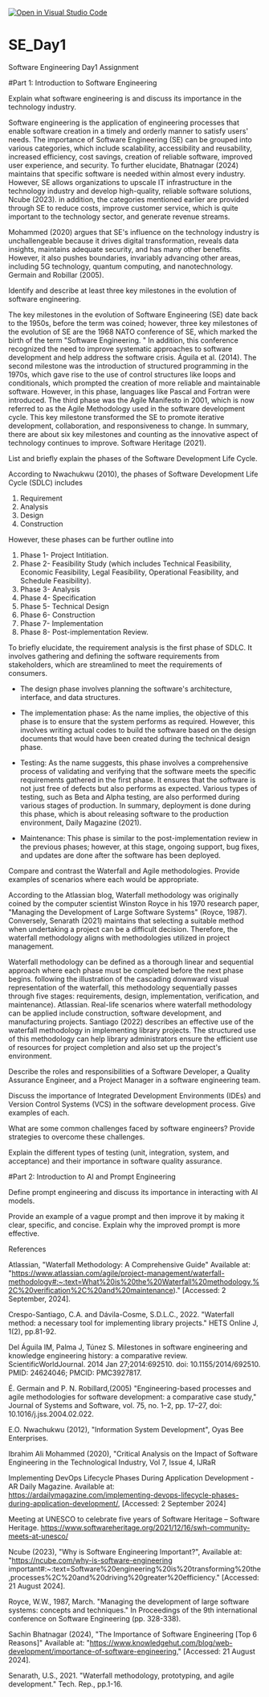 [![Open in Visual Studio Code](https://classroom.github.com/assets/open-in-vscode-2e0aaae1b6195c2367325f4f02e2d04e9abb55f0b24a779b69b11b9e10269abc.svg)](https://classroom.github.com/online_ide?assignment_repo_id=15564902&assignment_repo_type=AssignmentRepo)
# SE_Day1
Software Engineering Day1 Assignment

#Part 1: Introduction to Software Engineering

Explain what software engineering is and discuss its importance in the technology industry.

Software engineering is the application of engineering processes that enable software creation in a timely and orderly manner to satisfy users' needs. The importance of Software Engineering (SE) can be grouped into various categories, which include scalability, accessibility and reusability, increased efficiency, cost savings, creation of reliable software, improved user experience, and security. To further elucidate, Bhatnagar (2024) maintains that specific software is needed within almost every industry. However, SE allows organizations to upscale IT infrastructure in the technology industry and develop high-quality, reliable software solutions, Ncube (2023). in addition, the categories mentioned earlier are provided through SE to reduce costs, improve customer service, which is quite important to the technology sector, and generate revenue streams.

Mohammed (2020) argues that SE's influence on the technology industry is unchallengeable because it drives digital transformation, reveals data insights, maintains adequate security, and has many other benefits. However, it also pushes boundaries, invariably advancing other areas, including 5G technology, quantum computing, and nanotechnology. Germain and Robillar (2005).



Identify and describe at least three key milestones in the evolution of software engineering.

The key milestones in the evolution of Software Engineering (SE) date back to the 1950s, before the term was coined; however, three key milestones of the evolution of SE are the 1968 NATO conference of SE, which marked the birth of the term "Software Engineering. " In addition, this conference recognized the need to improve systematic approaches to software development and help address the software crisis. Águila et al. (2014).
The second milestone was the introduction of structured programming in the 1970s, which gave rise to the use of control structures like loops and conditionals, which prompted the creation of more reliable and maintainable software. However, in this phase, languages like Pascal and Fortran were introduced.
The third phase was the Agile Manifesto in 2001, which is now referred to as the Agile Methodology used in the software development cycle. This key milestone transformed the SE to promote iterative development, collaboration, and responsiveness to change. In summary, there are about six key milestones and counting as the innovative aspect of technology continues to improve. Software Heritage (2021).

List and briefly explain the phases of the Software Development Life Cycle.

According to Nwachukwu (2010), the phases of Software Development Life Cycle (SDLC) includes 
1. Requirement
2. Analysis
3. Design
4. Construction

However, these phases can be further outline into 
1. Phase 1- Project Intitiation.
2. Phase 2- Feasibility Study (which includes Technical Feasibility, Economic Feasibility, Legal Feasibility, Operational Feasibility, and Schedule Feasibility).
3. Phase 3- Analysis
4. Phase 4- Specification
5. Phase 5- Technical Design
6. Phase 6- Construction
7. Phase 7- Implementation
8. Phase 8- Post-implementation Review.


To briefly elucidate, the requirement analysis is the first phase of SDLC. It involves gathering and defining the software requirements from stakeholders, which are streamlined to meet the requirements of consumers. 

* The design phase involves planning the software's architecture, interface, and data structures.
  
* The implementation phase: As the name implies, the objective of this phase is to ensure that the system performs as required. However, this involves writing actual codes to build the software based on the design documents that would have been created during the technical design phase.
  
* Testing: As the name suggests, this phase involves a comprehensive process of validating and verifying that the software meets the specific requirements gathered in the first phase. It ensures that the software is not just free of defects but also performs as expected. Various types of testing, such as Beta and Alpha testing, are also performed during various stages of production. In summary, deployment is done during this phase, which is about releasing software to the production environment, Daily Magazine (2021).
  
* Maintenance: This phase is similar to the post-implementation review in the previous phases; however, at this stage, ongoing support, bug fixes, and updates are done after the software has been deployed.

Compare and contrast the Waterfall and Agile methodologies. Provide examples of scenarios where each would be appropriate.

According to the Atlassian blog, Waterfall methodology was originally coined by the computer scientist Winston Royce in his 1970 research paper, "Managing the Development of Large Software Systems" (Royce, 1987). Conversely, Senarath (2021) maintains that selecting a suitable method when undertaking a project can be a difficult decision. Therefore, the waterfall methodology aligns with methodologies utilized in project management. 

Waterfall methodology can be defined as a thorough linear and sequential approach where each phase must be completed before the next phase begins. following the illustration of the cascading downward visual representation of the waterfall, this methodology sequentially passes through five stages: requirements, design, implementation, verification, and maintenance). Atlassian.
Real-life scenarios where waterfall methodology can be applied include construction, software development, and manufacturing projects. Santiago (2022) describes an effective use of the waterfall methodology in implementing library projects. The structured use of this methodology can help library administrators ensure the efficient use of resources for project completion and also set up the project's environment.




Describe the roles and responsibilities of a Software Developer, a Quality Assurance Engineer, and a Project Manager in a software engineering team.


Discuss the importance of Integrated Development Environments (IDEs) and Version Control Systems (VCS) in the software development process. Give examples of each.


What are some common challenges faced by software engineers? Provide strategies to overcome these challenges.


Explain the different types of testing (unit, integration, system, and acceptance) and their importance in software quality assurance.


#Part 2: Introduction to AI and Prompt Engineering


Define prompt engineering and discuss its importance in interacting with AI models.


Provide an example of a vague prompt and then improve it by making it clear, specific, and concise. Explain why the improved prompt is more effective.



References 

Atlassian, "Waterfall Methodology: A Comprehensive Guide" Available at: "https://www.atlassian.com/agile/project-management/waterfall-methodology#:~:text=What%20is%20the%20Waterfall%20methodology,%2C%20verification%2C%20and%20maintenance)." [Accessed: 2 September, 2024].

Crespo-Santiago, C.A. and Dávila-Cosme, S.D.L.C., 2022. "Waterfall method: a necessary tool for implementing library projects." HETS Online J, 1(2), pp.81-92.

Del Águila IM, Palma J, Túnez S. Milestones in software engineering and knowledge engineering history: a comparative review. ScientificWorldJournal. 2014 Jan 27;2014:692510. doi: 10.1155/2014/692510. PMID: 24624046; PMCID: PMC3927817.

É. Germain and P. N. Robillard,(2005) "Engineering-based processes and agile methodologies for software development: a comparative case study," Journal of Systems and Software, vol. 75, no. 1–2, pp. 17–27, doi: 10.1016/j.jss.2004.02.022.

E.O. Nwachukwu (2012), "Information System Development", Oyas Bee Enterprises. 

Ibrahim Ali Mohammed (2020), "Critical Analysis on the Impact of Software Engineering in the Technological Industry, Vol 7, Issue 4, IJRaR 

Implementing DevOps Lifecycle Phases During Application Development - AR Daily Magazine. Available at: https://ardailymagazine.com/implementing-devops-lifecycle-phases-during-application-development/, [Accessed: 2 September 2024]

Meeting at UNESCO to celebrate five years of Software Heritage – Software Heritage. https://www.softwareheritage.org/2021/12/16/swh-community-meets-at-unesco/

Ncube (2023), "Why is Software Engineering Important?", Available at: "https://ncube.com/why-is-software-engineering important#:~:text=Software%20engineering%20is%20transforming%20the,processes%2C%20and%20driving%20greater%20efficiency." [Accessed: 21 August 2024].

Royce, W.W., 1987, March. "Managing the development of large software systems: concepts and techniques." In Proceedings of the 9th international conference on Software Engineering (pp. 328-338).

Sachin Bhatnagar (2024), "The Importance of Software Engineering [Top 6 Reasons]" Available at: "https://www.knowledgehut.com/blog/web-development/importance-of-software-engineering," [Accessed: 21 August 2024].

Senarath, U.S., 2021. "Waterfall methodology, prototyping, and agile development." Tech. Rep., pp.1-16.




